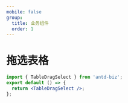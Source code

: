 ```yaml
---
mobile: false
group:
  title: 业务组件
  order: 1
---
```


# 拖选表格

```jsx
import { TableDragSelect } from 'antd-biz';
export default () => {
  return <TableDragSelect />;
};
```
